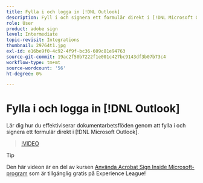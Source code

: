 ```yaml
---
title: Fylla i och logga in [!DNL Outlook]
description: Fyll i och signera ett formulär direkt i [!DNL Microsoft Outlook]
role: User
product: adobe sign
level: Intermediate
topic-revisit: Integrations
thumbnail: 29764t1.jpg
exl-id: e16be9f0-4c92-4f9f-bc36-609c81e94763
source-git-commit: 19ac2f50b7222f1e001c427bc9143df3b07b73c4
workflow-type: tm+mt
source-wordcount: '56'
ht-degree: 0%

---
```


# Fylla i och logga in [!DNL Outlook]

Lär dig hur du effektiviserar dokumentarbetsflöden genom att fylla i och signera ett formulär direkt i [!DNL Microsoft Outlook].

>[!VIDEO](https://video.tv.adobe.com/v/344947?hidetitle=true)

>[!TIP]
>
>Den här videon är en del av kursen [Använda Acrobat Sign Inside Microsoft-program](https://experienceleague.adobe.com/?recommended=Sign-U-1-2020.2) som är tillgänglig gratis på Experience League!
